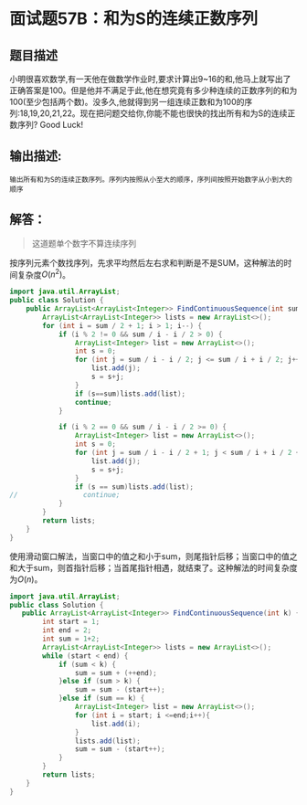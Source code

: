 # 面试题57B：和为S的连续正数序列

## 题目描述

小明很喜欢数学,有一天他在做数学作业时,要求计算出9~16的和,他马上就写出了正确答案是100。但是他并不满足于此,他在想究竟有多少种连续的正数序列的和为100(至少包括两个数)。没多久,他就得到另一组连续正数和为100的序列:18,19,20,21,22。现在把问题交给你,你能不能也很快的找出所有和为S的连续正数序列? Good Luck!

## 输出描述:

```
输出所有和为S的连续正数序列。序列内按照从小至大的顺序，序列间按照开始数字从小到大的顺序
```

## 解答：

>  这道题单个数字不算连续序列

按序列元素个数找序列，先求平均然后左右求和判断是不是SUM，这种解法的时间复杂度$O(n^2)$。

~~~java
import java.util.ArrayList;
public class Solution {
    public ArrayList<ArrayList<Integer>> FindContinuousSequence(int sum) {
        ArrayList<ArrayList<Integer>> lists = new ArrayList<>();
        for (int i = sum / 2 + 1; i > 1; i--) {
            if (i % 2 != 0 && sum / i - i / 2 > 0) {
                ArrayList<Integer> list = new ArrayList<>();
                int s = 0;
                for (int j = sum / i - i / 2; j <= sum / i + i / 2; j++) {
                    list.add(j);
                    s = s+j;
                }
                if (s==sum)lists.add(list);
                continue;
            }

            if (i % 2 == 0 && sum / i - i / 2 >= 0) {
                ArrayList<Integer> list = new ArrayList<>();
                int s = 0;
                for (int j = sum / i - i / 2 + 1; j < sum / i + i / 2 + 1; j++) {
                    list.add(j);
                    s = s+j;
                }
                if (s == sum)lists.add(list);
//                continue;
            }
        }
        return lists;
    }
}
~~~

使用滑动窗口解法，当窗口中的值之和小于sum，则尾指针后移；当窗口中的值之和大于sum，则首指针后移；当首尾指针相遇，就结束了。这种解法的时间复杂度为$O(n)$。

~~~java
import java.util.ArrayList;
public class Solution {
   public ArrayList<ArrayList<Integer>> FindContinuousSequence(int k) {
        int start = 1;
        int end = 2;
        int sum = 1+2;
        ArrayList<ArrayList<Integer>> lists = new ArrayList<>();
        while (start < end) {
            if (sum < k) {
                sum = sum + (++end);
            }else if (sum > k) {
                sum = sum - (start++);
            }else if (sum == k) {
                ArrayList<Integer> list = new ArrayList<>();
                for (int i = start; i <=end;i++){
                    list.add(i);
                }
                lists.add(list);
                sum = sum - (start++);
            }
        }
        return lists;
    }
}
~~~

